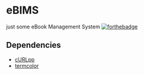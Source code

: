 # eBIMS
just some eBook Management System
[![forthebadge](https://forthebadge.com/images/badges/fuck-it-ship-it.svg)](https://forthebadge.com)

## Dependencies
* [cURLpp](https://github.com/jpbarrette/curlpp)
* [termcolor](https://github.com/ikalnytskyi/termcolor)
